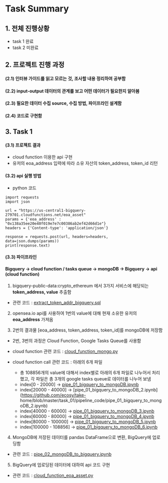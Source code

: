 # Task Summary 
## 1. 전체 진행상황
* task 1 완료
* task 2 미완료

## 2. 프로젝트 진행 과정
#### (2.1) 인터뷰 가이드를 읽고 모르는 것, 조사할 내용 정리하여 공부함
#### (2.2) input-output 데이터의 관계를 보고 어떤 데이터가 필요한지 알아봄
#### (2.3) 필요한 데이터 수집 source, 수집 방법, 파이프라인 설계함
#### (2.4) 코드로 구현함

## 3. Task 1
#### (3.1) 프로젝트 결과
* cloud function 이용한 api 구현
* 유저의 eoa_address 입력에 따라 소유 자산의 token_address, token_id 리턴

#### (3.2) api 실행 방법
* python 코드
```
import requests
import json

url = "https://us-central1-bigquery-279701.cloudfunctions.net/eoa_asset"
params = {'eoa_address' : "0x138a35ee20e40f019e7e7c00386ab2ef42d66d1e"}
headers = {'Content-type': 'application/json'}

response = requests.post(url, headers=headers, data=json.dumps(params))
print(response.text)
```

#### (3.3) 파이프라인
#### Bigquery -> cloud function / tasks queue -> mongoDB -> Bigquery -> api (cloud function)

1. bigquery-public-data:crypto_ethereum 에서 3가지 서비스에 해당되는 **token_address, value** 추출함
* 관련 코드 : [extract_token_addr_bigquery.sql](https://github.com/ecosy/take-home/blob/master/task_01/bigquery_sql/extract_token_addr_bigquery.sql)

2. opensea.io api를 사용하여 1번의 value에 대해 현재 소유한 유저의 **eoa_address** 가져옴    

3. 2번의 결과물 [eoa_address, token_address, token_id]를 mongoDB에 저장함   
* 2번, 3번의 과정은 Cloud Function, Google Tasks Queue를 사용함

* cloud function 관련 코드 : [cloud_function_mongo.py](https://github.com/ecosy/take-home/blob/master/task_01/cloud_function/cloud_function_mongo.py)

* cloud function call 관련 코드 : 아래의 6개 파일
  * 총 108856개의 value에 대해서 index별로 아래의 6개 파일로 나누어서 처리했고,
각 파일은 총 3개의 google tasks queue로 데이터를 나누어 보냄    
  - index[0 - 20000] -> [pipe_01_bigquery_to_mongoDB.ipynb](https://github.com/ecosy/take-home/blob/master/task_01/pipeline_code/pipe_01_bigquery_to_mongoDB.ipynb)
  - index[20000 - 40000] -> [pipe_01_bigquery_to_mongoDB_2.ipynb](https://github.com/ecosy/take-  home/blob/master/task_01/pipeline_code/pipe_01_bigquery_to_mongoDB_2.ipynb) 
  - index[40000 - 60000] -> [pipe_01_bigquery_to_mongoDB_3.ipynb](https://github.com/ecosy/take-home/blob/master/task_01/pipeline_code/pipe_01_bigquery_to_mongoDB_3.ipynb)
  - index[60000 - 80000] -> [pipe_01_bigquery_to_mongoDB_4.ipynb](https://github.com/ecosy/take-home/blob/master/task_01/pipeline_code/pipe_01_bigquery_to_mongoDB_4.ipynb)
  - index[80000 - 100000] -> [pipe_01_bigquery_to_mongoDB_5.ipynb](https://github.com/ecosy/take-home/blob/master/task_01/pipeline_code/pipe_01_bigquery_to_mongoDB_5.ipynb)
  - index[100000 - 108856] -> [pipe_01_bigquery_to_mongoDB_6.ipynb](https://github.com/ecosy/take-home/blob/master/task_01/pipeline_code/pipe_01_bigquery_to_mongoDB_6.ipynb)

4. MongoDB에 저장된 데이터를 pandas DataFrame으로 변환, BigQuery에 업로딩함
* 관련 코드 : [pipe_02_mongoDB_to_bigquery.ipynb](https://github.com/ecosy/take-home/blob/master/task_01/pipeline_code/pipe_02_mongoDB_to_bigquery.ipynb)

5. BigQuery에 업로딩된 데이터에 대하여 api 코드 구현
* 관련 코드 : [cloud_function_eoa_asset.py](https://github.com/ecosy/take-home/blob/master/task_01/cloud_function/cloud_function_eoa_asset.py)
